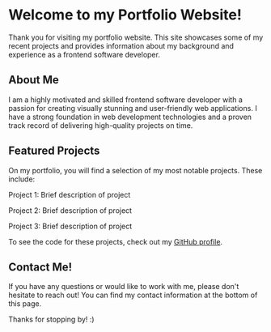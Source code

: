 # Welcome to my Portfolio Website!
Thank you for visiting my portfolio website. This site showcases some of my recent projects and provides information about my background and experience as a frontend software developer.

## About Me
I am a highly motivated and skilled frontend software developer with a passion for creating visually stunning and user-friendly web applications. I have a strong foundation in web development technologies and a proven track record of delivering high-quality projects on time.

## Featured Projects
On my portfolio, you will find a selection of my most notable projects. These include:

Project 1: Brief description of project

Project 2: Brief description of project

Project 3: Brief description of project

To see the code for these projects, check out my [GitHub profile](https://github.com/omarcasey).

## Contact Me!
If you have any questions or would like to work with me, please don't hesitate to reach out! You can find my contact information at the bottom of this page.

Thanks for stopping by! :)
